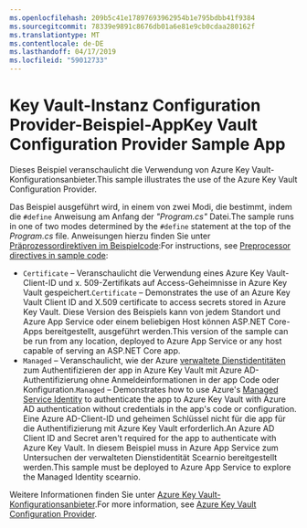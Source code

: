 ```yaml
---
ms.openlocfilehash: 209b5c41e17897693962954b1e795bdbb41f9384
ms.sourcegitcommit: 78339e9891c8676db01a6e81e9cb0cdaa280162f
ms.translationtype: MT
ms.contentlocale: de-DE
ms.lasthandoff: 04/17/2019
ms.locfileid: "59012733"
---
```

# <a name="key-vault-configuration-provider-sample-app"></a><span data-ttu-id="80b27-101">Key Vault-Instanz Configuration Provider-Beispiel-App</span><span class="sxs-lookup"><span data-stu-id="80b27-101">Key Vault Configuration Provider Sample App</span></span>

<span data-ttu-id="80b27-102">Dieses Beispiel veranschaulicht die Verwendung von Azure Key Vault-Konfigurationsanbieter.</span><span class="sxs-lookup"><span data-stu-id="80b27-102">This sample illustrates the use of the Azure Key Vault Configuration Provider.</span></span>

<span data-ttu-id="80b27-103">Das Beispiel ausgeführt wird, in einem von zwei Modi, die bestimmt, indem die `#define` Anweisung am Anfang der *"Program.cs"* Datei.</span><span class="sxs-lookup"><span data-stu-id="80b27-103">The sample runs in one of two modes determined by the `#define` statement at the top of the *Program.cs* file.</span></span> <span data-ttu-id="80b27-104">Anweisungen hierzu finden Sie unter [Präprozessordirektiven im Beispielcode](https://docs.microsoft.com/aspnet/core#preprocessor-directives-in-sample-code):</span><span class="sxs-lookup"><span data-stu-id="80b27-104">For instructions, see [Preprocessor directives in sample code](https://docs.microsoft.com/aspnet/core#preprocessor-directives-in-sample-code):</span></span>

* <span data-ttu-id="80b27-105">`Certificate` &ndash; Veranschaulicht die Verwendung eines Azure Key Vault-Client-ID und x. 509-Zertifikats auf Access-Geheimnisse in Azure Key Vault gespeichert.</span><span class="sxs-lookup"><span data-stu-id="80b27-105">`Certificate` &ndash; Demonstrates the use of an Azure Key Vault Client ID and X.509 certificate to access secrets stored in Azure Key Vault.</span></span> <span data-ttu-id="80b27-106">Diese Version des Beispiels kann von jedem Standort und Azure App Service oder einem beliebigen Host können ASP.NET Core-Apps bereitgestellt, ausgeführt werden.</span><span class="sxs-lookup"><span data-stu-id="80b27-106">This version of the sample can be run from any location, deployed to Azure App Service or any host capable of serving an ASP.NET Core app.</span></span>
* <span data-ttu-id="80b27-107">`Managed` &ndash; Veranschaulicht, wie der Azure [verwaltete Dienstidentitäten](https://docs.microsoft.com/azure/active-directory/managed-identities-azure-resources/overview) zum Authentifizieren der app in Azure Key Vault mit Azure AD-Authentifizierung ohne Anmeldeinformationen in der app Code oder Konfiguration.</span><span class="sxs-lookup"><span data-stu-id="80b27-107">`Managed` &ndash; Demonstrates how to use Azure's [Managed Service Identity](https://docs.microsoft.com/azure/active-directory/managed-identities-azure-resources/overview) to authenticate the app to Azure Key Vault with Azure AD authentication without credentials in the app's code or configuration.</span></span> <span data-ttu-id="80b27-108">Eine Azure AD-Client-ID und geheimen Schlüssel nicht für die app für die Authentifizierung mit Azure Key Vault erforderlich.</span><span class="sxs-lookup"><span data-stu-id="80b27-108">An Azure AD Client ID and Secret aren't required for the app to authenticate with Azure Key Vault.</span></span> <span data-ttu-id="80b27-109">In diesem Beispiel muss in Azure App Service zum Untersuchen der verwalteten Dienstidentität Scearnio bereitgestellt werden.</span><span class="sxs-lookup"><span data-stu-id="80b27-109">This sample must be deployed to Azure App Service to explore the Managed Identity scearnio.</span></span>

<span data-ttu-id="80b27-110">Weitere Informationen finden Sie unter [Azure Key Vault-Konfigurationsanbieter](https://docs.microsoft.com/aspnet/core/security/key-vault-configuration).</span><span class="sxs-lookup"><span data-stu-id="80b27-110">For more information, see [Azure Key Vault Configuration Provider](https://docs.microsoft.com/aspnet/core/security/key-vault-configuration).</span></span>
